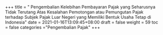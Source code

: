 +++
title = "	Pengembalian Kelebihan Pembayaran Pajak yang Seharusnya Tidak Terutang Atas Kesalahan Pemotongan atau Pemungutan Pajak terhadap Subjek Pajak Luar Negeri yang Memiliki Bentuk Usaha Tetap di Indonesia"
date = 2021-01-16T13:09:45+08:00
draft = false
weight = 59
toc = false
categories ="Pengembalian Pajak"
+++
